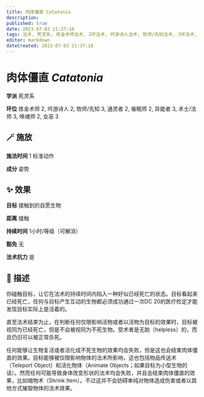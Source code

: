 ```yaml
---
title: 肉体僵直 Catatonia
description: 
published: true
date: 2023-07-03 21:37:18
tags: 法术, 死灵系, 炼金术师法术, 2环法术, 吟游诗人法术, 牧师/先知法术, 3环法术, 通灵者法术, 催眠师法术, 异能者法术, 术士/法师法术, 唤魂师法术, 女巫法术
editor: markdown
dateCreated: 2023-07-03 21:37:18
---
```


# **肉体僵直** *Catatonia*

**学派** 死灵系 

**环位** 炼金术师 2, 吟游诗人 2, 牧师/先知 3, 通灵者 2, 催眠师 2, 异能者 3, 术士/法师 3, 唤魂师 2, 女巫 3

## 🪄 施放

**施法时间** 1 标准动作

**成分** 姿势

## ✨ 效果 

**目标** 接触到的自愿生物 

**距离** 接触  

**持续时间** 1小时/等级（可解消） 

**豁免** 无

**法术抗力** 是

## 📖 描述

你碰触目标，让它在法术的持续时间内陷入一种好似已经死亡的状态。目标看起来已经死亡，任何与目标产生互动的生物都必须成功通过一次DC 20的医疗检定才能发现目标实际上是活着的。

直至法术结束为止，在判断任何仅限影响活物或者以活物为目标的效果时，目标被视同为已经死亡，但是不会被视同为不死生物。受术者是无助（helpless）的，而且仍旧可以被正常杀死。

任何能够让生物复活或者活化成不死生物的效果均会失败，但是这也会结束肉体僵直的效果。目标能够被仅限影响物体的法术所影响，这也包括物品传送术（Teleport Object）和活化物体（Animate Objects；如果目标为小型生物的话）。然而任何可能导致身体改变形状的法术均会失败，并且会结束肉体僵直的效果，比如缩物术（Shrink Item）。不过这并不会妨碍单纯对物体造成伤害或者以其他方式摧毁物体的法术效果。
    